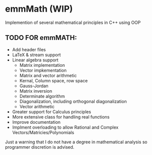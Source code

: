 # emmMath (WIP)

Implemention of several mathematical principles in C++ using OOP

## TODO FOR emmMATH: 
- Add header files
- LaTeX & stream support
- Linear algebra support
	- Matrix implementation
	- Vector impkementation
	- Matrix and vector arithmetic
	- Kernal, Column space, row space
	- Gauss-Jordan 
	- Matrix inversion
	- Determinate algorithm
	- Diagonalization, including orthogonal diagonalization
	- Vector arithmetic 
- Greater support for Calculus principles 
- More extensive class for handling real functions
- Improve documentation
- Implment overloading to allow Rational and Complex Vectors/Matricies/Polynomials 

Just a warning that I do not have a degree in mathematical analysis so programmer discretion is advised. 